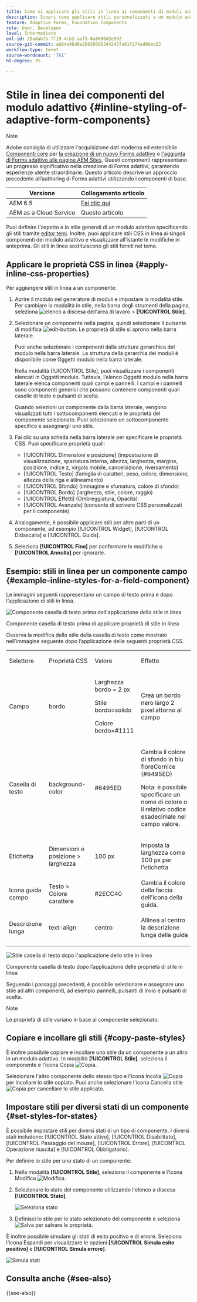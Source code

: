 ```yaml
---
title: Come si applicano gli stili in linea ai componenti di moduli adattivi?
description: Scopri come applicare stili personalizzati a un modulo adattivo, e come applicare le proprietà CSS in linea ai singoli componenti di un modulo adattivo.
feature: Adaptive Forms, Foundation Components
role: User, Developer
level: Intermediate
exl-id: 25adabfb-ff19-4cb2-aef5-0a8086d2e552
source-git-commit: ab84a96d0e206395063442457a61f274ad9bed23
workflow-type: tm+mt
source-wordcount: '761'
ht-degree: 3%

---
```


# Stile in linea dei componenti del modulo adattivo {#inline-styling-of-adaptive-form-components}

>[!NOTE]
>
> Adobe consiglia di utilizzare l&#39;acquisizione dati moderna ed estensibile [Componenti core](https://experienceleague.adobe.com/docs/experience-manager-core-components/using/adaptive-forms/introduction.html?lang=it) per [la creazione di un nuovo Forms adattivo](/help/forms/creating-adaptive-form-core-components.md) o [l&#39;aggiunta di Forms adattivo alle pagine AEM Sites](/help/forms/create-or-add-an-adaptive-form-to-aem-sites-page.md). Questi componenti rappresentano un progresso significativo nella creazione di Forms adattivi, garantendo esperienze utente straordinarie. Questo articolo descrive un approccio precedente all’authoring di Forms adattivi utilizzando i componenti di base.

| Versione | Collegamento articolo |
| -------- | ---------------------------- |
| AEM 6.5 | [Fai clic qui](https://experienceleague.adobe.com/docs/experience-manager-65/forms/adaptive-forms-basic-authoring/inline-style-adaptive-forms.html?lang=it) |
| AEM as a Cloud Service | Questo articolo |

Puoi definire l&#39;aspetto e lo stile generali di un modulo adattivo specificando gli stili tramite [editor temi](themes.md). Inoltre, puoi applicare stili CSS in linea ai singoli componenti del modulo adattivo e visualizzare all’istante le modifiche in anteprima. Gli stili in linea sostituiscono gli stili forniti nel tema.

## Applicare le proprietà CSS in linea {#apply-inline-css-properties}

Per aggiungere stili in linea a un componente:

1. Aprire il modulo nel generatore di moduli e impostare la modalità stile. Per cambiare la modalità in stile, nella barra degli strumenti della pagina, seleziona ![elenco a discesa dell&#39;area di lavoro](assets/Smock_ChevronDown.svg) > **[!UICONTROL Stile]**.
1. Selezionare un componente nella pagina, quindi selezionare il pulsante di modifica ![edit-button](assets/edit.svg). Le proprietà di stile si aprono nella barra laterale.

   Puoi anche selezionare i componenti dalla struttura gerarchica del modulo nella barra laterale. La struttura della gerarchia dei moduli è disponibile come Oggetti modulo nella barra laterale.

   Nella modalità [!UICONTROL Stile], puoi visualizzare i componenti elencati in Oggetti modulo. Tuttavia, l’elenco Oggetti modulo nella barra laterale elenca componenti quali campi e pannelli. I campi e i pannelli sono componenti generici che possono contenere componenti quali caselle di testo e pulsanti di scelta.

   Quando selezioni un componente dalla barra laterale, vengono visualizzati tutti i sottocomponenti elencati e le proprietà del componente selezionato. Puoi selezionare un sottocomponente specifico e assegnargli uno stile.

1. Fai clic su una scheda nella barra laterale per specificare le proprietà CSS. Puoi specificare proprietà quali:

   * [!UICONTROL Dimensioni e posizione] (impostazione di visualizzazione, spaziatura interna, altezza, larghezza, margine, posizione, indice z, virgola mobile, cancellazione, riversamento)
   * [!UICONTROL Testo] (famiglia di caratteri, peso, colore, dimensione, altezza della riga e allineamento)
   * [!UICONTROL Sfondo] (immagine e sfumatura, colore di sfondo)
   * [!UICONTROL Bordo] (larghezza, stile, colore, raggio)
   * [!UICONTROL Effetti] (Ombreggiatura, Opacità)
   * [!UICONTROL Avanzate] (consente di scrivere CSS personalizzati per il componente)

1. Analogamente, è possibile applicare stili per altre parti di un componente, ad esempio [!UICONTROL Widget], [!UICONTROL Didascalia] e [!UICONTROL Guida].
1. Seleziona **[!UICONTROL Fine]** per confermare le modifiche o **[!UICONTROL Annulla]** per ignorarle.

## Esempio: stili in linea per un componente campo {#example-inline-styles-for-a-field-component}

Le immagini seguenti rappresentano un campo di testo prima e dopo l’applicazione di stili in linea.

![Componente casella di testo prima dell&#39;applicazione dello stile in linea](assets/no-style.png)

Componente casella di testo prima di applicare proprietà di stile in linea

Osserva la modifica dello stile della casella di testo come mostrato nell’immagine seguente dopo l’applicazione delle seguenti proprietà CSS.

<table>
 <tbody>
  <tr>
   <td><p>Selettore</p> </td>
   <td><p>Proprietà CSS</p> </td>
   <td><p>Valore</p> </td>
   <td><p>Effetto</p> </td>
  </tr>
  <tr>
   <td><p>Campo</p> </td>
   <td><p>bordo</p> </td>
   <td><p>Larghezza bordo = 2 px</p> <p>Stile bordo=solido</p> <p>Colore bordo=#1111</p> </td>
   <td><p>Crea un bordo nero largo 2 pixel attorno al campo</p> </td>
  </tr>
  <tr>
   <td><p>Casella di testo</p> </td>
   <td><p>background-color</p> </td>
   <td><p>#6495ED</p> </td>
   <td><p>Cambia il colore di sfondo in blu fioreCornice (#6495ED)</p> <p>Nota: è possibile specificare un nome di colore o il relativo codice esadecimale nel campo valore.</p> </td>
  </tr>
  <tr>
   <td><p>Etichetta</p> </td>
   <td><p>Dimensioni e posizione &gt; larghezza</p> </td>
   <td><p>100 px</p> </td>
   <td><p>Imposta la larghezza come 100 px per l'etichetta</p> </td>
  </tr>
  <tr>
   <td>Icona guida campo</td>
   <td>Testo &gt; Colore carattere</td>
   <td>#2ECC40</td>
   <td>Cambia il colore della faccia dell'icona della guida.</td>
  </tr>
  <tr>
   <td><p>Descrizione lunga</p> </td>
   <td><p>text-align</p> </td>
   <td><p>centro</p> </td>
   <td><p>Allinea al centro la descrizione lunga della guida</p> </td>
  </tr>
 </tbody>
</table>

![Stile casella di testo dopo l&#39;applicazione dello stile in linea](assets/applied-style.png)

Componente casella di testo dopo l’applicazione delle proprietà di stile in linea

Seguendo i passaggi precedenti, è possibile selezionare e assegnare uno stile ad altri componenti, ad esempio pannelli, pulsanti di invio e pulsanti di scelta.

>[!NOTE]
>
>Le proprietà di stile variano in base al componente selezionato.

## Copiare e incollare gli stili {#copy-paste-styles}

È inoltre possibile copiare e incollare uno stile da un componente a un altro in un modulo adattivo. In modalità **[!UICONTROL Stile]**, seleziona il componente e l&#39;icona Copia ![Copia](assets/property-copy-icon.svg).

Selezionare l&#39;altro componente dello stesso tipo e l&#39;icona Incolla ![Copia](assets/Smock_Paste_18_N.svg) per incollare lo stile copiato. Puoi anche selezionare l&#39;icona Cancella stile ![Copia](assets/clear-style-icon.svg) per cancellare lo stile applicato.

## Impostare stili per diversi stati di un componente {#set-styles-for-states}

È possibile impostare stili per diversi stati di un tipo di componente. I diversi stati includono: [!UICONTROL Stato attivo], [!UICONTROL Disabilitato], [!UICONTROL Passaggio del mouse], [!UICONTROL Errore], [!UICONTROL Operazione riuscita] e [!UICONTROL Obbligatorio].

Per definire lo stile per uno stato di un componente:

1. Nella modalità **[!UICONTROL Stile]**, seleziona il componente e l&#39;icona Modifica ![Modifica](assets/Smock_Edit_18_N.svg).

1. Selezionare lo stato del componente utilizzando l&#39;elenco a discesa **[!UICONTROL Stato]**.

   ![Seleziona stato](assets/select-state.png)

1. Definisci lo stile per lo stato selezionato del componente e seleziona ![Salva](assets/save_icon.svg) per salvare le proprietà.

È inoltre possibile simulare gli stati di esito positivo e di errore. Seleziona l&#39;icona Espandi per visualizzare le opzioni **[!UICONTROL Simula esito positivo]** e **[!UICONTROL Simula errore]**.

![Simula stati](assets/simulate-states.png)


## Consulta anche {#see-also}

{{see-also}}


<!--

>[!MORELIKETHIS]
>
>* [Use themes in Adaptive Form Core Components ](/help/forms/using-themes-in-core-components.md)

-->